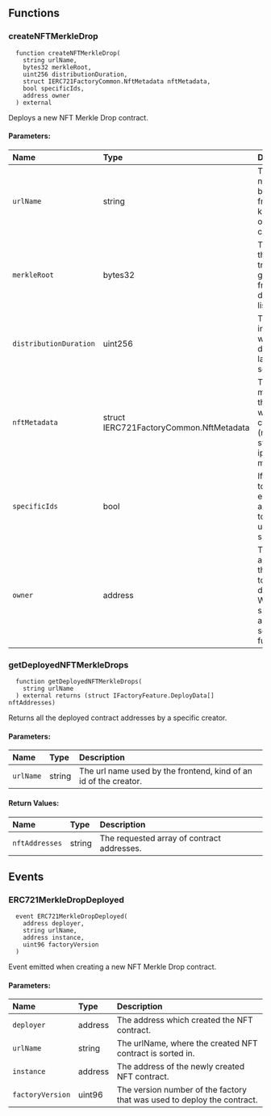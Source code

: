 


## Functions
### createNFTMerkleDrop
```solidity
  function createNFTMerkleDrop(
    string urlName,
    bytes32 merkleRoot,
    uint256 distributionDuration,
    struct IERC721FactoryCommon.NftMetadata nftMetadata,
    bool specificIds,
    address owner
  ) external
```
Deploys a new NFT Merkle Drop contract.


#### Parameters:
| Name | Type | Description                                                          |
| :--- | :--- | :------------------------------------------------------------------- |
|`urlName` | string | The url name used by the frontend, kind of an id of the creator.
|`merkleRoot` | bytes32 | The root of the Merkle tree generated from the distribution list.
|`distributionDuration` | uint256 | The time interval while the distribution lasts in seconds.
|`nftMetadata` | struct IERC721FactoryCommon.NftMetadata | The basic metadata of the NFT that will be created (name, symbol, ipfsHash, maxSupply).
|`specificIds` | bool | If true: the tokenIds, else: the amount of tokens per user will be specified.
|`owner` | address | The owner address of the contract to be deployed. Will have special access to some functions.

### getDeployedNFTMerkleDrops
```solidity
  function getDeployedNFTMerkleDrops(
    string urlName
  ) external returns (struct IFactoryFeature.DeployData[] nftAddresses)
```
Returns all the deployed contract addresses by a specific creator.


#### Parameters:
| Name | Type | Description                                                          |
| :--- | :--- | :------------------------------------------------------------------- |
|`urlName` | string | The url name used by the frontend, kind of an id of the creator.

#### Return Values:
| Name                           | Type          | Description                                                                  |
| :----------------------------- | :------------ | :--------------------------------------------------------------------------- |
|`nftAddresses`| string | The requested array of contract addresses.
## Events
### ERC721MerkleDropDeployed
```solidity
  event ERC721MerkleDropDeployed(
    address deployer,
    string urlName,
    address instance,
    uint96 factoryVersion
  )
```
Event emitted when creating a new NFT Merkle Drop contract.


#### Parameters:
| Name                           | Type          | Description                                    |
| :----------------------------- | :------------ | :--------------------------------------------- |
|`deployer`| address | The address which created the NFT contract.
|`urlName`| string | The urlName, where the created NFT contract is sorted in.
|`instance`| address | The address of the newly created NFT contract.
|`factoryVersion`| uint96 | The version number of the factory that was used to deploy the contract.
